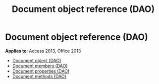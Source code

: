 ﻿---
title: Document object reference (DAO)
TOCTitle: Document Object
ms:assetid: 80345a24-2ee7-4bc1-8392-c12eacadc848
ms:mtpsurl: https://msdn.microsoft.com/library/Dn125023(v=office.15)
ms:contentKeyID: 52073149
ms.date: 09/18/2015
mtps_version: v=office.15
---

# Document object reference (DAO)

**Applies to**: Access 2013, Office 2013

- [Document object (DAO)](document-object-dao.md)
- [Document members (DAO)](document-members-dao.md)
- [Document properties (DAO)](document-properties-dao.md)
- [Document methods (DAO)](document-methods-dao.md)

